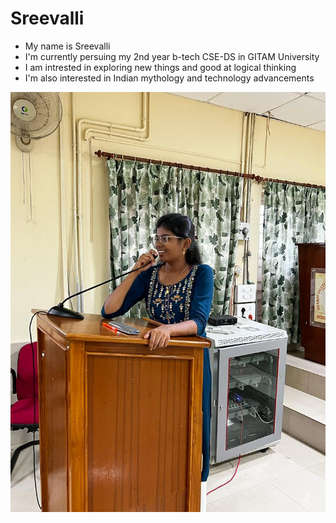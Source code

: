 # Sreevalli

- My name is Sreevalli
- I'm currently persuing my 2nd year b-tech CSE-DS in GITAM University
- I am intrested in exploring new things and good at logical thinking
- I'm also interested in Indian mythology and technology advancements

![profile photo](pp.jpg)